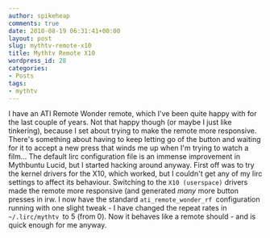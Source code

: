 ```yaml
---
author: spikeheap
comments: true
date: 2010-08-19 06:31:41+00:00
layout: post
slug: mythtv-remote-x10
title: Mythtv Remote X10
wordpress_id: 28
categories:
- Posts
tags:
- mythtv
---
```


I have an ATI Remote Wonder remote, which I've been quite happy with for the last couple of years. Not that happy though (or maybe I just like tinkering), because I set about trying to make the remote more responsive. There's something about having to keep letting go of the button and waiting for it to accept a new press that winds me up when I'm trying to watch a film... 
The default lirc  configuration file is an immense improvement in Mythbuntu Lucid, but I started hacking around anyway. 
First off was to try the kernel drivers for the X10, which worked, but I couldn't get any of my lirc settings to affect its behaviour. Switching to the `X10 (userspace)` drivers made the remote more responsive (and generated *many* more button presses in irw.
I now have the standard `ati_remote_wonder_rf `configuration running with one slight tweak - I have changed the repeat rates in `~/.lirc/mythtv `to 5 (from 0). 
Now it behaves like a remote should - and is quick enough for me anyway.
